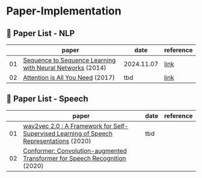 # Paper-Implementation

## 📄 Paper List - NLP

|    | paper                                                                                | date       | reference |
|----|--------------------------------------------------------------------------------------|------------|----------------|
| 01 | [Sequence to Sequence Learning with Neural Networks](https://arxiv.org/abs/1409.3215) (2014) | 2024.11.07 | [link](https://www.youtube.com/watch?v=4DzKM0vgG1Y&t=637s)       |
| 02 | [Attention is All You Need](https://arxiv.org/abs/1706.03762) (2017)                 | tbd | [link](https://youtu.be/AA621UofTUA?si=UD6m1zJoquBAOa_L)       |

## 📄 Paper List - Speech

|    | paper                                                                                | date       | reference |
|----|--------------------------------------------------------------------------------------|------------|----------------|
| 01 | [wav2vec 2.0 : A Framework for Self-Supervised Learning of Speech Representations](https://arxiv.org/abs/2006.11477) (2020) | tbd     ||
| 02 | [Conformer: Convolution-augmented Transformer for Speech Recognition](https://arxiv.org/abs/2005.08100) (2020)||
